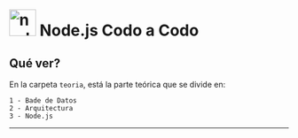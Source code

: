 # <img width="48" height="48" src="https://img.icons8.com/fluency/48/node-js.png" alt="node-js"/> Node.js Codo a Codo

## Qué ver?

En la carpeta `teoria`, está la parte teórica que se divide en:

```
1 - Bade de Datos
2 - Arquitectura
3 - Node.js
```

---